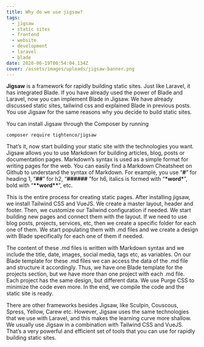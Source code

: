 ```yaml
---
title: Why do we use jigsaw?
tags:
  - jigsaw
  - static sites
  - frontend
  - website
  - development
  - laravel
  - blade
date: 2020-06-19T00:54:04.134Z
cover: /assets/images/uploads/jigsaw-banner.png
---
```

**Jigsaw** is a framework for rapidly building static sites. Just like Laravel, it has integrated Blade. If you have already used the power of Blade and Laravel, now you can implement Blade in Jigsaw. We have already discussed static sites, tailwind css and explained Blade in previous posts. You use Jigsaw for the same reasons why you decide to build static sites.

You can install Jigsaw through the Composer by running

`composer require tightenco/jigsaw`

That’s it, now start building your static site with the technologies you want. Jigsaw allows you to use Markdown for building articles, blog, posts or documentation pages. Markdown’s syntax is used as a simple format for writing pages for the web. You can easily find a Markdown Cheatsheet on Github to understand the syntax of Markdown. For example, you use “**\#**” for heading 1, “**\##**” for h2, “**\######** ”for h6, italics is formed with “**\*word\***”, bold with “**\*\*word\*\***”, etc.

This is the entire process for creating static pages. After installing jigsaw, we install Tailwind CSS and VueJS. We create a master layout, header and footer. Then, we customize our Tailwind configuration if needed. We start building new pages and connect them with the layout. If we need to use blog posts, projects, services, etc, then we create a specific folder for each one of them. We start populating them with .md files and we create a design with Blade specifically for each one of them if needed.

The content of these .md files is written with Markdown syntax and we include the title, date, images, social media, tags etc, as variables. On our Blade template for these .md files we can access the data of the .md file and structure it accordingly. Thus, we have one Blade template for the projects section, but we have more than one project with each .md file. Each project has the same design, but different data. We use Purge CSS to minimize the code even more. In the end, we compile the code and the static site is ready.

There are other frameworks besides Jigsaw, like Sculpin, Couscous, Spress, Yellow, Carew etc. However, Jigsaw uses the same technologies that we use with Laravel, and this makes the learning curve more shallow. We usually use Jigsaw in a combination with Tailwind CSS and VueJS. That’s a very powerful and efficient set of tools that you can use for rapidly building static sites.